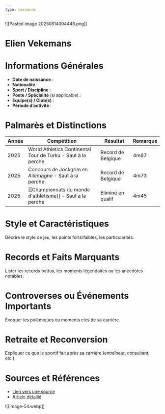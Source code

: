 ```yaml
---
type: personne
---
```

![[Pasted image 20250814004446.png]]
# Elien Vekemans

# Informations Générales
- **Date de naissance** :  
- **Nationalité** :  
- **Sport / Discipline** :  
- **Poste / Spécialité** (si applicable) :  
- **Équipe(s) / Club(s)** :  
- **Période d’activité** :  

# Palmarès et Distinctions
| Année | Compétition                                                  | Résultat           | Remarque |
| ----- | ------------------------------------------------------------ | ------------------ | -------- |
| 2025  | World Athletics Continental Tour de Turku - Saut à la perche | Record de Belgique | 4m67     |
| 2025  | Concours de Jockgrim en Allemagne - Saut à la perche         | Record de Belgique | 4m73     |
| 2025  | [[Championnats du monde d'athlétisme]] - Saut à la perche    | Eliminé en qualif  | 4m45     |

# Style et Caractéristiques
Décrire le style de jeu, les points forts/faibles, les particularités.

# Records et Faits Marquants
Lister les records battus, les moments légendaires ou les anecdotes notables.

# Controverses ou Événements Importants
Évoquer les polémiques ou moments clés de sa carrière.

# Retraite et Reconversion
Expliquer ce que le sportif fait après sa carrière (entraîneur, consultant, etc.).

# Sources et Références
- [Lien vers une source](#)
- [Article détaillé](#)

![[image-54.webp]]